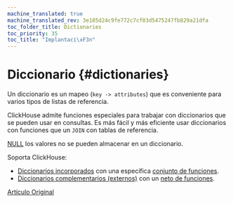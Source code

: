 ```yaml
---
machine_translated: true
machine_translated_rev: 3e185d24c9fe772c7cf03d5475247fb829a21dfa
toc_folder_title: Dictionaries
toc_priority: 35
toc_title: "Implantaci\xF3n"
---
```


# Diccionario {#dictionaries}

Un diccionario es un mapeo (`key -> attributes`) que es conveniente para varios tipos de listas de referencia.

ClickHouse admite funciones especiales para trabajar con diccionarios que se pueden usar en consultas. Es más fácil y más eficiente usar diccionarios con funciones que un `JOIN` con tablas de referencia.

[NULL](../../sql-reference/syntax.md#null-literal) los valores no se pueden almacenar en un diccionario.

Soporta ClickHouse:

-   [Diccionarios incorporados](internal-dicts.md#internal_dicts) con una específica [conjunto de funciones](../../sql-reference/functions/ym-dict-functions.md).
-   [Diccionarios complementarios (externos)](external-dictionaries/external-dicts.md#dicts-external-dicts) con un [neto de funciones](../../sql-reference/functions/ext-dict-functions.md).

[Artículo Original](https://clickhouse.tech/docs/en/query_language/dicts/) <!--hide-->
